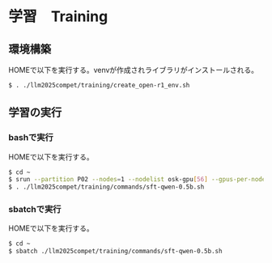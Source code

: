 # 学習　Training

## 環境構築
HOMEで以下を実行する。venvが作成されライブラリがインストールされる。
```bash
$ . ./llm2025compet/training/create_open-r1_env.sh
```

## 学習の実行

### bashで実行
HOMEで以下を実行する。
```bash
$ cd ~
$ srun --partition P02 --nodes=1 --nodelist osk-gpu[56] --gpus-per-node=1 --time 1:00:00 --pty bash -i
$ . ./llm2025compet/training/commands/sft-qwen-0.5b.sh
```

### sbatchで実行
HOMEで以下を実行する。
```bash
$ cd ~
$ sbatch ./llm2025compet/training/commands/sft-qwen-0.5b.sh
```
